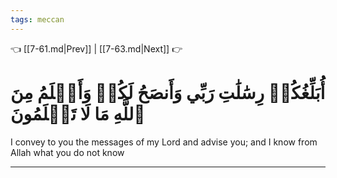 ```yaml
---
tags: meccan
---
```


👈 [[7-61.md|Prev]] | [[7-63.md|Next]] 👉

# أُبَلِّغُكُمۡ رِسَٰلَٰتِ رَبِّي وَأَنصَحُ لَكُمۡ وَأَعۡلَمُ مِنَ ٱللَّهِ مَا لَا تَعۡلَمُونَ

I convey to you the messages of my Lord and advise you; and I know from Allah what you do not know

---

